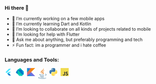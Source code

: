### Hi there 👋
- 🔭 I’m currently working on a few mobile apps
- 🌱 I’m currently learning Dart and Kotlin
- 👯 I’m looking to collaborate on all kinds of projects related to mobile
- 🤔 I’m looking for help with Flutter
- 💬 Ask me about anything, but preferably programming and tech
- ⚡ Fun fact: im a programmer and i hate coffee

### Languages and Tools:

[<img align="left" alt="Visual Studio Code" width="26px" src="images/flutter.png" style="padding-right:10px;" />](https://github.com/petarotovic/class_schedule)
[<img align="left" alt="Visual Studio Code" width="26px" src="images/dart.png" style="padding-right:10px;" />](https://github.com/petarotovic/class_schedule)
[<img align="left" alt="Visual Studio Code" width="26px" src="images/kotlin.png" style="padding-right:10px;" />]()
[<img align="left" alt="Visual Studio Code" width="26px" src="images/javalogo.png" style="padding-right:10px;" />]()
[<img align="left" alt="Visual Studio Code" width="26px" src="images/python.png" style="padding-right:10px;" />]()
[<img align="left" alt="Visual Studio Code" width="26px" src="images/javascript.png" style="padding-right:10px;" />]()
